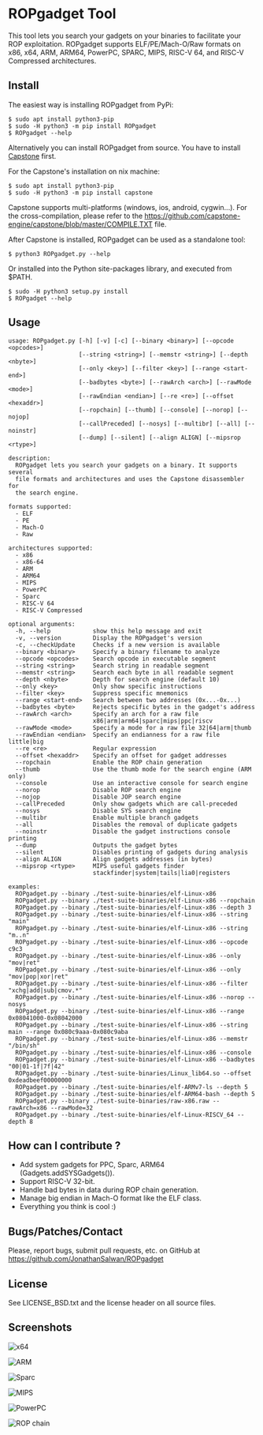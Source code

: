 ROPgadget Tool
==============

This tool lets you search your gadgets on your binaries to facilitate your ROP
exploitation. ROPgadget supports ELF/PE/Mach-O/Raw formats on x86, x64, ARM,
ARM64, PowerPC, SPARC, MIPS, RISC-V 64, and RISC-V Compressed architectures.

Install
-------

The easiest way is installing ROPgadget from PyPi:

    $ sudo apt install python3-pip
    $ sudo -H python3 -m pip install ROPgadget
    $ ROPgadget --help

Alternatively you can install ROPgadget from source.
You have to install [Capstone](http://www.capstone-engine.org/) first.

For the Capstone's installation on nix machine:

    $ sudo apt install python3-pip
    $ sudo -H python3 -m pip install capstone

Capstone supports multi-platforms (windows, ios, android, cygwin...). For the cross-compilation,
please refer to the https://github.com/capstone-engine/capstone/blob/master/COMPILE.TXT file.

After Capstone is installed, ROPgadget can be used as a standalone tool:

    $ python3 ROPgadget.py --help

Or installed into the Python site-packages library, and executed from $PATH.

    $ sudo -H python3 setup.py install
    $ ROPgadget --help

Usage
-----

    usage: ROPgadget.py [-h] [-v] [-c] [--binary <binary>] [--opcode <opcodes>]
                        [--string <string>] [--memstr <string>] [--depth <nbyte>]
                        [--only <key>] [--filter <key>] [--range <start-end>]
                        [--badbytes <byte>] [--rawArch <arch>] [--rawMode <mode>]
                        [--rawEndian <endian>] [--re <re>] [--offset <hexaddr>]
                        [--ropchain] [--thumb] [--console] [--norop] [--nojop]
                        [--callPreceded] [--nosys] [--multibr] [--all] [--noinstr]
                        [--dump] [--silent] [--align ALIGN] [--mipsrop <rtype>]

    description:
      ROPgadget lets you search your gadgets on a binary. It supports several
      file formats and architectures and uses the Capstone disassembler for
      the search engine.

    formats supported:
      - ELF
      - PE
      - Mach-O
      - Raw

    architectures supported:
      - x86
      - x86-64
      - ARM
      - ARM64
      - MIPS
      - PowerPC
      - Sparc
      - RISC-V 64
      - RISC-V Compressed

    optional arguments:
      -h, --help            show this help message and exit
      -v, --version         Display the ROPgadget's version
      -c, --checkUpdate     Checks if a new version is available
      --binary <binary>     Specify a binary filename to analyze
      --opcode <opcodes>    Search opcode in executable segment
      --string <string>     Search string in readable segment
      --memstr <string>     Search each byte in all readable segment
      --depth <nbyte>       Depth for search engine (default 10)
      --only <key>          Only show specific instructions
      --filter <key>        Suppress specific mnemonics
      --range <start-end>   Search between two addresses (0x...-0x...)
      --badbytes <byte>     Rejects specific bytes in the gadget's address
      --rawArch <arch>      Specify an arch for a raw file
                            x86|arm|arm64|sparc|mips|ppc|riscv
      --rawMode <mode>      Specify a mode for a raw file 32|64|arm|thumb
      --rawEndian <endian>  Specify an endianness for a raw file little|big
      --re <re>             Regular expression
      --offset <hexaddr>    Specify an offset for gadget addresses
      --ropchain            Enable the ROP chain generation
      --thumb               Use the thumb mode for the search engine (ARM only)
      --console             Use an interactive console for search engine
      --norop               Disable ROP search engine
      --nojop               Disable JOP search engine
      --callPreceded        Only show gadgets which are call-preceded
      --nosys               Disable SYS search engine
      --multibr             Enable multiple branch gadgets
      --all                 Disables the removal of duplicate gadgets
      --noinstr             Disable the gadget instructions console printing
      --dump                Outputs the gadget bytes
      --silent              Disables printing of gadgets during analysis
      --align ALIGN         Align gadgets addresses (in bytes)
      --mipsrop <rtype>     MIPS useful gadgets finder
                            stackfinder|system|tails|lia0|registers

    examples:
      ROPgadget.py --binary ./test-suite-binaries/elf-Linux-x86
      ROPgadget.py --binary ./test-suite-binaries/elf-Linux-x86 --ropchain
      ROPgadget.py --binary ./test-suite-binaries/elf-Linux-x86 --depth 3
      ROPgadget.py --binary ./test-suite-binaries/elf-Linux-x86 --string "main"
      ROPgadget.py --binary ./test-suite-binaries/elf-Linux-x86 --string "m..n"
      ROPgadget.py --binary ./test-suite-binaries/elf-Linux-x86 --opcode c9c3
      ROPgadget.py --binary ./test-suite-binaries/elf-Linux-x86 --only "mov|ret"
      ROPgadget.py --binary ./test-suite-binaries/elf-Linux-x86 --only "mov|pop|xor|ret"
      ROPgadget.py --binary ./test-suite-binaries/elf-Linux-x86 --filter "xchg|add|sub|cmov.*"
      ROPgadget.py --binary ./test-suite-binaries/elf-Linux-x86 --norop --nosys
      ROPgadget.py --binary ./test-suite-binaries/elf-Linux-x86 --range 0x08041000-0x08042000
      ROPgadget.py --binary ./test-suite-binaries/elf-Linux-x86 --string main --range 0x080c9aaa-0x080c9aba
      ROPgadget.py --binary ./test-suite-binaries/elf-Linux-x86 --memstr "/bin/sh"
      ROPgadget.py --binary ./test-suite-binaries/elf-Linux-x86 --console
      ROPgadget.py --binary ./test-suite-binaries/elf-Linux-x86 --badbytes "00|01-1f|7f|42"
      ROPgadget.py --binary ./test-suite-binaries/Linux_lib64.so --offset 0xdeadbeef00000000
      ROPgadget.py --binary ./test-suite-binaries/elf-ARMv7-ls --depth 5
      ROPgadget.py --binary ./test-suite-binaries/elf-ARM64-bash --depth 5
      ROPgadget.py --binary ./test-suite-binaries/raw-x86.raw --rawArch=x86 --rawMode=32
      ROPgadget.py --binary ./test-suite-binaries/elf-Linux-RISCV_64 --depth 8

How can I contribute ?
----------------------

- Add system gadgets for PPC, Sparc, ARM64 (Gadgets.addSYSGadgets()).
- Support RISC-V 32-bit.
- Handle bad bytes in data during ROP chain generation.
- Manage big endian in Mach-O format like the ELF class.
- Everything you think is cool :)

Bugs/Patches/Contact
--------------------

Please, report bugs, submit pull requests, etc. on GitHub at https://github.com/JonathanSalwan/ROPgadget

License
-------

See LICENSE_BSD.txt and the license header on all source files.

Screenshots
-----------

<img src="http://shell-storm.org/project/ROPgadget/x64.png" alt="x64"></img>

<img src="http://shell-storm.org/project/ROPgadget/arm.png" alt="ARM"></img>

<img src="http://shell-storm.org/project/ROPgadget/sparc.png" alt="Sparc"></img>

<img src="http://shell-storm.org/project/ROPgadget/mips.png" alt="MIPS"></img>

<img src="http://shell-storm.org/project/ROPgadget/ppc.png" alt="PowerPC"></img>

<img src="http://shell-storm.org/project/ROPgadget/ropchain.png" alt="ROP chain"></img>
